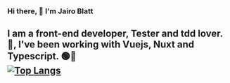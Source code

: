### Hi there, 👋 I'm Jairo Blatt

I am a **front-end developer**, Tester and tdd lover. 🤟, I've been working with Vuejs, Nuxt and Typescript. 🟢🔵
<br />
[![Top Langs](https://github-readme-stats.vercel.app/api/top-langs/?username=jairoblatt&layout=compact&langs_count=7&hide=html&bg_color=0D1117&text_color=c9d1d9&icon_color=ff3860&title_color=7957d5&hide_border=true)](https://github.com/anuraghazra/github-readme-stats)
---
